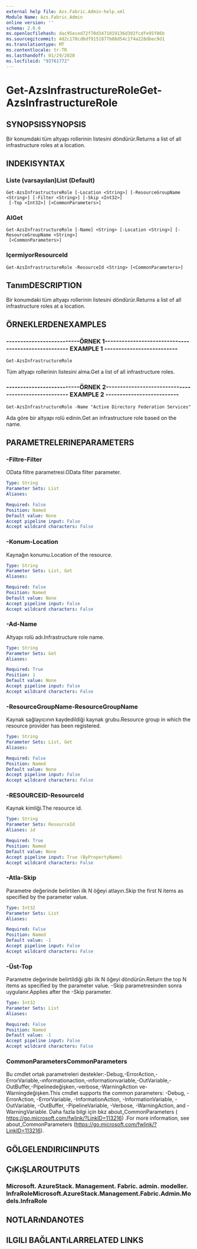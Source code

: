 ```yaml
---
external help file: Azs.Fabric.Admin-help.xml
Module Name: Azs.Fabric.Admin
online version: ''
schema: 2.0.0
ms.openlocfilehash: dac95eced72f70d3471019136d302fcdfe95f86b
ms.sourcegitcommit: 4d2c178cd6df9151877b08d54c1f4a228dbec9d1
ms.translationtype: MT
ms.contentlocale: tr-TR
ms.lasthandoff: 01/29/2020
ms.locfileid: "93761772"
---
```

# <span data-ttu-id="25ae3-101">Get-AzsInfrastructureRole</span><span class="sxs-lookup"><span data-stu-id="25ae3-101">Get-AzsInfrastructureRole</span></span>

## <span data-ttu-id="25ae3-102">SYNOPSIS</span><span class="sxs-lookup"><span data-stu-id="25ae3-102">SYNOPSIS</span></span>
<span data-ttu-id="25ae3-103">Bir konumdaki tüm altyapı rollerinin listesini döndürür.</span><span class="sxs-lookup"><span data-stu-id="25ae3-103">Returns a list of all infrastructure roles at a location.</span></span>

## <span data-ttu-id="25ae3-104">INDEKI</span><span class="sxs-lookup"><span data-stu-id="25ae3-104">SYNTAX</span></span>

### <span data-ttu-id="25ae3-105">Liste (varsayılan)</span><span class="sxs-lookup"><span data-stu-id="25ae3-105">List (Default)</span></span>
```
Get-AzsInfrastructureRole [-Location <String>] [-ResourceGroupName <String>] [-Filter <String>] [-Skip <Int32>]
 [-Top <Int32>] [<CommonParameters>]
```

### <span data-ttu-id="25ae3-106">Al</span><span class="sxs-lookup"><span data-stu-id="25ae3-106">Get</span></span>
```
Get-AzsInfrastructureRole [-Name] <String> [-Location <String>] [-ResourceGroupName <String>]
 [<CommonParameters>]
```

### <span data-ttu-id="25ae3-107">Içermiyor</span><span class="sxs-lookup"><span data-stu-id="25ae3-107">ResourceId</span></span>
```
Get-AzsInfrastructureRole -ResourceId <String> [<CommonParameters>]
```

## <span data-ttu-id="25ae3-108">Tanım</span><span class="sxs-lookup"><span data-stu-id="25ae3-108">DESCRIPTION</span></span>
<span data-ttu-id="25ae3-109">Bir konumdaki tüm altyapı rollerinin listesini döndürür.</span><span class="sxs-lookup"><span data-stu-id="25ae3-109">Returns a list of all infrastructure roles at a location.</span></span>

## <span data-ttu-id="25ae3-110">ÖRNEKLERDEN</span><span class="sxs-lookup"><span data-stu-id="25ae3-110">EXAMPLES</span></span>

### <span data-ttu-id="25ae3-111">--------------------------ÖRNEK 1--------------------------</span><span class="sxs-lookup"><span data-stu-id="25ae3-111">-------------------------- EXAMPLE 1 --------------------------</span></span>
```
Get-AzsInfrastructureRole
```

<span data-ttu-id="25ae3-112">Tüm altyapı rollerinin listesini alma.</span><span class="sxs-lookup"><span data-stu-id="25ae3-112">Get a list of all infrastructure roles.</span></span>

### <span data-ttu-id="25ae3-113">--------------------------ÖRNEK 2--------------------------</span><span class="sxs-lookup"><span data-stu-id="25ae3-113">-------------------------- EXAMPLE 2 --------------------------</span></span>
```
Get-AzsInfrastructureRole -Name "Active Directory Federation Services"
```

<span data-ttu-id="25ae3-114">Ada göre bir altyapı rolü edinin.</span><span class="sxs-lookup"><span data-stu-id="25ae3-114">Get an infrastructure role based on the name.</span></span>

## <span data-ttu-id="25ae3-115">PARAMETRELERINE</span><span class="sxs-lookup"><span data-stu-id="25ae3-115">PARAMETERS</span></span>

### <span data-ttu-id="25ae3-116">-Filtre</span><span class="sxs-lookup"><span data-stu-id="25ae3-116">-Filter</span></span>
<span data-ttu-id="25ae3-117">OData filtre parametresi.</span><span class="sxs-lookup"><span data-stu-id="25ae3-117">OData filter parameter.</span></span>

```yaml
Type: String
Parameter Sets: List
Aliases: 

Required: False
Position: Named
Default value: None
Accept pipeline input: False
Accept wildcard characters: False
```

### <span data-ttu-id="25ae3-118">-Konum</span><span class="sxs-lookup"><span data-stu-id="25ae3-118">-Location</span></span>
<span data-ttu-id="25ae3-119">Kaynağın konumu.</span><span class="sxs-lookup"><span data-stu-id="25ae3-119">Location of the resource.</span></span>

```yaml
Type: String
Parameter Sets: List, Get
Aliases: 

Required: False
Position: Named
Default value: None
Accept pipeline input: False
Accept wildcard characters: False
```

### <span data-ttu-id="25ae3-120">-Ad</span><span class="sxs-lookup"><span data-stu-id="25ae3-120">-Name</span></span>
<span data-ttu-id="25ae3-121">Altyapı rolü adı.</span><span class="sxs-lookup"><span data-stu-id="25ae3-121">Infrastructure role name.</span></span>

```yaml
Type: String
Parameter Sets: Get
Aliases: 

Required: True
Position: 1
Default value: None
Accept pipeline input: False
Accept wildcard characters: False
```

### <span data-ttu-id="25ae3-122">-ResourceGroupName</span><span class="sxs-lookup"><span data-stu-id="25ae3-122">-ResourceGroupName</span></span>
<span data-ttu-id="25ae3-123">Kaynak sağlayıcının kaydedildiği kaynak grubu.</span><span class="sxs-lookup"><span data-stu-id="25ae3-123">Resource group in which the resource provider has been registered.</span></span>

```yaml
Type: String
Parameter Sets: List, Get
Aliases: 

Required: False
Position: Named
Default value: None
Accept pipeline input: False
Accept wildcard characters: False
```

### <span data-ttu-id="25ae3-124">-RESOURCEID</span><span class="sxs-lookup"><span data-stu-id="25ae3-124">-ResourceId</span></span>
<span data-ttu-id="25ae3-125">Kaynak kimliği.</span><span class="sxs-lookup"><span data-stu-id="25ae3-125">The resource id.</span></span>

```yaml
Type: String
Parameter Sets: ResourceId
Aliases: id

Required: True
Position: Named
Default value: None
Accept pipeline input: True (ByPropertyName)
Accept wildcard characters: False
```

### <span data-ttu-id="25ae3-126">-Atla</span><span class="sxs-lookup"><span data-stu-id="25ae3-126">-Skip</span></span>
<span data-ttu-id="25ae3-127">Parametre değerinde belirtilen ilk N öğeyi atlayın.</span><span class="sxs-lookup"><span data-stu-id="25ae3-127">Skip the first N items as specified by the parameter value.</span></span>

```yaml
Type: Int32
Parameter Sets: List
Aliases: 

Required: False
Position: Named
Default value: -1
Accept pipeline input: False
Accept wildcard characters: False
```

### <span data-ttu-id="25ae3-128">-Üst</span><span class="sxs-lookup"><span data-stu-id="25ae3-128">-Top</span></span>
<span data-ttu-id="25ae3-129">Parametre değerinde belirtildiği gibi ilk N öğeyi döndürün.</span><span class="sxs-lookup"><span data-stu-id="25ae3-129">Return the top N items as specified by the parameter value.</span></span>
<span data-ttu-id="25ae3-130">-Skip parametresinden sonra uygulanır.</span><span class="sxs-lookup"><span data-stu-id="25ae3-130">Applies after the -Skip parameter.</span></span>

```yaml
Type: Int32
Parameter Sets: List
Aliases: 

Required: False
Position: Named
Default value: -1
Accept pipeline input: False
Accept wildcard characters: False
```

### <span data-ttu-id="25ae3-131">CommonParameters</span><span class="sxs-lookup"><span data-stu-id="25ae3-131">CommonParameters</span></span>
<span data-ttu-id="25ae3-132">Bu cmdlet ortak parametreleri destekler:-Debug,-ErrorAction,-ErrorVariable,-ınformationaction,-ınformationvariable,-OutVariable,-OutBuffer,-Pipelinedeğişken,-verbose,-WarningAction ve-Warningdeğişken.</span><span class="sxs-lookup"><span data-stu-id="25ae3-132">This cmdlet supports the common parameters: -Debug, -ErrorAction, -ErrorVariable, -InformationAction, -InformationVariable, -OutVariable, -OutBuffer, -PipelineVariable, -Verbose, -WarningAction, and -WarningVariable.</span></span> <span data-ttu-id="25ae3-133">Daha fazla bilgi için bkz about_CommonParameters ( https://go.microsoft.com/fwlink/?LinkID=113216) .</span><span class="sxs-lookup"><span data-stu-id="25ae3-133">For more information, see about_CommonParameters (https://go.microsoft.com/fwlink/?LinkID=113216).</span></span>

## <span data-ttu-id="25ae3-134">GÖLGELENDIRICI</span><span class="sxs-lookup"><span data-stu-id="25ae3-134">INPUTS</span></span>

## <span data-ttu-id="25ae3-135">ÇıKıŞLAR</span><span class="sxs-lookup"><span data-stu-id="25ae3-135">OUTPUTS</span></span>

### <span data-ttu-id="25ae3-136">Microsoft. AzureStack. Management. Fabric. admin. modeller. InfraRole</span><span class="sxs-lookup"><span data-stu-id="25ae3-136">Microsoft.AzureStack.Management.Fabric.Admin.Models.InfraRole</span></span>

## <span data-ttu-id="25ae3-137">NOTLARıNDA</span><span class="sxs-lookup"><span data-stu-id="25ae3-137">NOTES</span></span>

## <span data-ttu-id="25ae3-138">ILGILI BAĞLANTıLAR</span><span class="sxs-lookup"><span data-stu-id="25ae3-138">RELATED LINKS</span></span>

